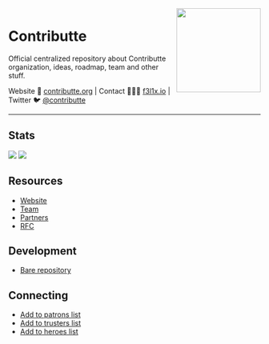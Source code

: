 <img align=right width="168" src="https://github.com/contributte.png">

<h1>Contributte</h1>

<p>
    Official centralized repository about Contributte organization, ideas, roadmap, team and other stuff.
</p>

<p>
Website 🚀 <a href="https://contributte.org">contributte.org</a> | Contact 👨🏻‍💻 <a href="https://f3l1x.io">f3l1x.io</a> | Twitter 🐦 <a href="https://twitter.com/contributte">@contributte</a>
</p>

-----

## Stats

<p>
    <img src="https://badgen.net/https/label.now.sh/packagist/stats/contributte+apitte+ninjify+nettrine/dt">
    <img src="https://badgen.net/https/label.now.sh/packagist/stats/contributte+apitte+ninjify+nettrine/dd">
</p>

## Resources

- [Website](https://contributte.org)
- [Team](https://contributte.org/about.html)
- [Partners](https://contributte.org/partners.html)
- [RFC](https://github.com/contributte/contributte/issues)

## Development

- [Bare repository](https://github.com/contributte/bare)

## Connecting

- [Add to patrons list](https://github.com/contributte/contributte/issues/new?template=Patron.md)
- [Add to trusters list](https://github.com/contributte/contributte/issues/new?template=Truster.md)
- [Add to heroes list](https://github.com/contributte/contributte/issues/new?template=Heroe.md)
